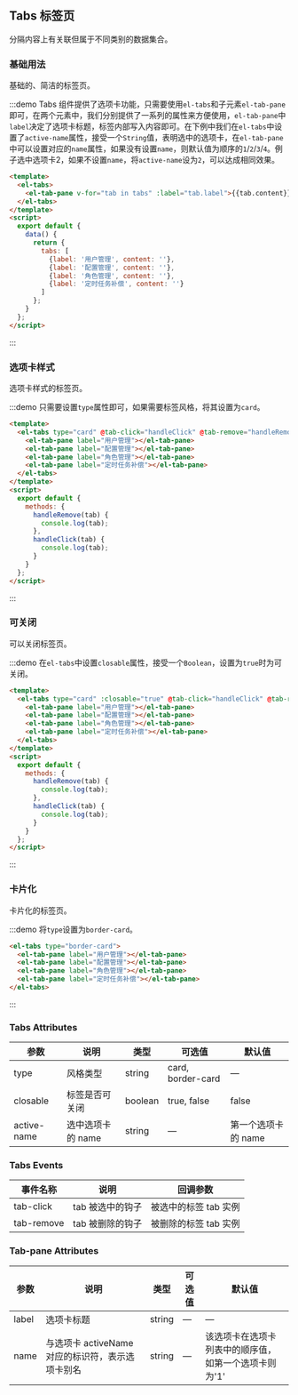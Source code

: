 <script>
  export default {
    data() {
      return {
        activeName: 'first',
        activeName2: '',
        tabs: [
          {label: '用户管理', content: ''},
          {label: '配置管理', content: ''},
          {label: '角色管理', content: ''},
          {label: '定时任务补偿', content: ''}
        ]
      }
    },
    methods: {
      handleRemove(tab) {
        console.log(tab);
      },
      handleClick(tab, event) {
        console.log(tab, event);
      }
    }
  }
</script>
## Tabs 标签页
分隔内容上有关联但属于不同类别的数据集合。

### 基础用法

基础的、简洁的标签页。

:::demo Tabs 组件提供了选项卡功能，只需要使用`el-tabs`和子元素`el-tab-pane`即可，在两个元素中，我们分别提供了一系列的属性来方便使用，`el-tab-pane`中`label`决定了选项卡标题，标签内部写入内容即可。在下例中我们在`el-tabs`中设置了`active-name`属性，接受一个`String`值，表明选中的选项卡，在`el-tab-pane`中可以设置对应的`name`属性，如果没有设置`name`，则默认值为顺序的`1`/`2`/`3`/`4`。例子选中选项卡2，如果不设置`name`，将`active-name`设为`2`，可以达成相同效果。

```html
<template>
  <el-tabs>
    <el-tab-pane v-for="tab in tabs" :label="tab.label">{{tab.content}}</el-tab-pane>
  </el-tabs>
</template>
<script>
  export default {
    data() {
      return {
        tabs: [
          {label: '用户管理', content: ''},
          {label: '配置管理', content: ''},
          {label: '角色管理', content: ''},
          {label: '定时任务补偿', content: ''}
        ]
      };
    }
  };
</script>
```
:::

### 选项卡样式

选项卡样式的标签页。

:::demo 只需要设置`type`属性即可，如果需要标签风格，将其设置为`card`。

```html
<template>
  <el-tabs type="card" @tab-click="handleClick" @tab-remove="handleRemove">
    <el-tab-pane label="用户管理"></el-tab-pane>
    <el-tab-pane label="配置管理"></el-tab-pane>
    <el-tab-pane label="角色管理"></el-tab-pane>
    <el-tab-pane label="定时任务补偿"></el-tab-pane>
  </el-tabs>
</template>
<script>
  export default {
    methods: {
      handleRemove(tab) {
        console.log(tab);
      },
      handleClick(tab) {
        console.log(tab);
      }
    }
  };
</script>
```
:::

### 可关闭

可以关闭标签页。

:::demo 在`el-tabs`中设置`closable`属性，接受一个`Boolean`，设置为`true`时为可关闭。

```html
<template>
  <el-tabs type="card" :closable="true" @tab-click="handleClick" @tab-remove="handleRemove">
    <el-tab-pane label="用户管理"></el-tab-pane>
    <el-tab-pane label="配置管理"></el-tab-pane>
    <el-tab-pane label="角色管理"></el-tab-pane>
    <el-tab-pane label="定时任务补偿"></el-tab-pane>
  </el-tabs>
</template>
<script>
  export default {
    methods: {
      handleRemove(tab) {
        console.log(tab);
      },
      handleClick(tab) {
        console.log(tab);
      }
    }
  };
</script>
```
:::

### 卡片化

卡片化的标签页。

:::demo 将`type`设置为`border-card`。
```html
<el-tabs type="border-card">
  <el-tab-pane label="用户管理"></el-tab-pane>
  <el-tab-pane label="配置管理"></el-tab-pane>
  <el-tab-pane label="角色管理"></el-tab-pane>
  <el-tab-pane label="定时任务补偿"></el-tab-pane>
</el-tabs>
```
:::

### Tabs Attributes
| 参数       | 说明     | 类型      | 可选值       | 默认值   |
|---------- |-------- |---------- |-------------  |-------- |
| type     | 风格类型   | string   | card, border-card  |     —    |
| closable  | 标签是否可关闭   | boolean   | true, false |  false  |
| active-name  | 选中选项卡的 name  | string   |  —  |  第一个选项卡的 name |

### Tabs Events
| 事件名称 | 说明 | 回调参数 |
|---------- |-------- |---------- |
| tab-click  | tab 被选中的钩子 | 被选中的标签 tab 实例 |
| tab-remove  | tab 被删除的钩子  | 被删除的标签 tab 实例 |

### Tab-pane Attributes
| 参数       | 说明     | 类型      | 可选值       | 默认值   |
|---------- |-------- |---------- |-------------  |-------- |
| label     | 选项卡标题   | string   | — |    —     |
| name      | 与选项卡 activeName 对应的标识符，表示选项卡别名 | string | — | 该选项卡在选项卡列表中的顺序值，如第一个选项卡则为'1' |
